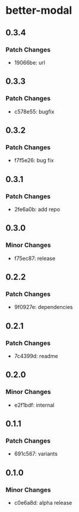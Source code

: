# better-modal

## 0.3.4

### Patch Changes

- 19066be: url

## 0.3.3

### Patch Changes

- c578e55: bugfix

## 0.3.2

### Patch Changes

- f7f5e26: bug fix

## 0.3.1

### Patch Changes

- 2fe6a0b: add repo

## 0.3.0

### Minor Changes

- f75ec87: release

## 0.2.2

### Patch Changes

- 9f0927e: dependencies

## 0.2.1

### Patch Changes

- 7c4399d: readme

## 0.2.0

### Minor Changes

- e2f1bdf: internal

## 0.1.1

### Patch Changes

- 691c567: variants

## 0.1.0

### Minor Changes

- c0e6a8d: alpha release
